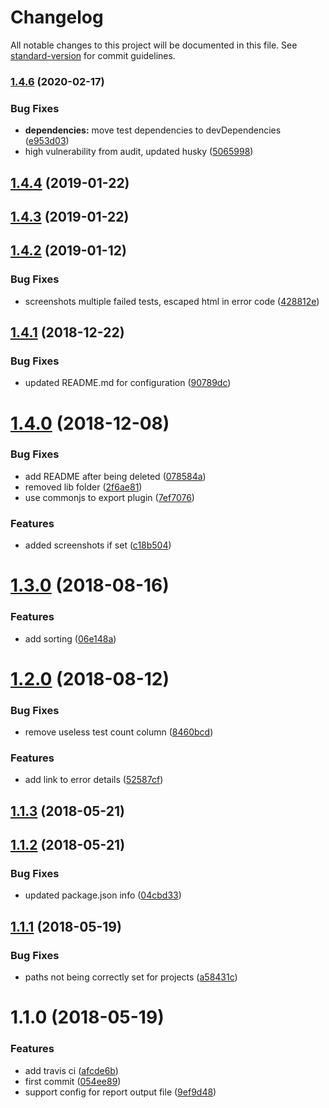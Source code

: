 # Changelog

All notable changes to this project will be documented in this file. See [standard-version](https://github.com/conventional-changelog/standard-version) for commit guidelines.

<a name="1.4.6"></a>
### [1.4.6](https://github.com/picuscreative/testcafe-reporter-html/compare/v1.4.5...v1.4.6) (2020-02-17)


### Bug Fixes

* **dependencies:** move test dependencies to devDependencies ([e953d03](https://github.com/picuscreative/testcafe-reporter-html/commit/e953d03e51cafb38786c6b479115111cef6fa8f3))
* high vulnerability from audit, updated husky ([5065998](https://github.com/picuscreative/testcafe-reporter-html/commit/50659988e5dc2bf2c0cd7dedf59a753c588c8fea))



<a name="1.4.4"></a>
## [1.4.4](https://github.com/picuscreative/testcafe-reporter-html/compare/v1.4.3...v1.4.4) (2019-01-22)



<a name="1.4.3"></a>
## [1.4.3](https://github.com/picuscreative/testcafe-reporter-html/compare/v1.4.2...v1.4.3) (2019-01-22)



<a name="1.4.2"></a>
## [1.4.2](https://github.com/picuscreative/testcafe-reporter-html/compare/v1.4.1...v1.4.2) (2019-01-12)


### Bug Fixes

* screenshots multiple failed tests, escaped html in error code ([428812e](https://github.com/picuscreative/testcafe-reporter-html/commit/428812e))



<a name="1.4.1"></a>
## [1.4.1](https://github.com/picuscreative/testcafe-reporter-html/compare/v1.4.0...v1.4.1) (2018-12-22)


### Bug Fixes

* updated README.md for configuration ([90789dc](https://github.com/picuscreative/testcafe-reporter-html/commit/90789dc))



<a name="1.4.0"></a>
# [1.4.0](https://github.com/picuscreative/testcafe-reporter-html/compare/v1.3.0...v1.4.0) (2018-12-08)


### Bug Fixes

* add README after being deleted ([078584a](https://github.com/picuscreative/testcafe-reporter-html/commit/078584a))
* removed lib folder ([2f6ae81](https://github.com/picuscreative/testcafe-reporter-html/commit/2f6ae81))
* use commonjs to export plugin ([7ef7076](https://github.com/picuscreative/testcafe-reporter-html/commit/7ef7076))


### Features

* added screenshots if set ([c18b504](https://github.com/picuscreative/testcafe-reporter-html/commit/c18b504))



<a name="1.3.0"></a>
# [1.3.0](https://github.com/picuscreative/testcafe-reporter-html/compare/v1.2.0...v1.3.0) (2018-08-16)


### Features

* add sorting ([06e148a](https://github.com/picuscreative/testcafe-reporter-html/commit/06e148a))



<a name="1.2.0"></a>
# [1.2.0](https://github.com/picuscreative/testcafe-reporter-html/compare/v1.1.3...v1.2.0) (2018-08-12)


### Bug Fixes

* remove useless test count column ([8460bcd](https://github.com/picuscreative/testcafe-reporter-html/commit/8460bcd))


### Features

* add link to error details ([52587cf](https://github.com/picuscreative/testcafe-reporter-html/commit/52587cf))



<a name="1.1.3"></a>
## [1.1.3](https://github.com/picuscreative/testcafe-reporter-html/compare/v1.1.2...v1.1.3) (2018-05-21)



<a name="1.1.2"></a>
## [1.1.2](https://github.com/picuscreative/testcafe-reporter-html/compare/v1.1.1...v1.1.2) (2018-05-21)


### Bug Fixes

* updated package.json info ([04cbd33](https://github.com/picuscreative/testcafe-reporter-html/commit/04cbd33))



<a name="1.1.1"></a>
## [1.1.1](https://github.com/picuscreative/testcafe-reporter-html/compare/v1.1.0...v1.1.1) (2018-05-19)


### Bug Fixes

* paths not being correctly set for projects ([a58431c](https://github.com/picuscreative/testcafe-reporter-html/commit/a58431c))



<a name="1.1.0"></a>
# 1.1.0 (2018-05-19)


### Features

* add travis ci ([afcde6b](https://github.com/picuscreative/testcafe-reporter-html/commit/afcde6b))
* first commit ([054ee89](https://github.com/picuscreative/testcafe-reporter-html/commit/054ee89))
* support config for report output file ([9ef9d48](https://github.com/picuscreative/testcafe-reporter-html/commit/9ef9d48))
